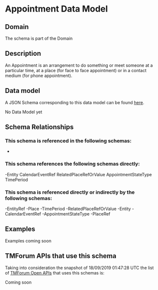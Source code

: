 # Appointment Data Model

## Domain

The  schema is part of the  Domain

## Description

An Appointment is an arrangement to do something or meet someone at a particular time, at a place (for face to face appointment) or in a contact medium (for phone appointment).

## Data model

A JSON Schema corresponding to this data model can be found
[here](https://github.com/tmforum-rand/schemas/blob/master/Customer/Appointment.schema.json).

No Data Model yet

## Schema Relationships

### This schema is referenced in the following schemas:

-

### This schema references the following schemas directly:

-Entity
CalendarEventRef
RelatedPlaceRefOrValue
AppointmentStateType
TimePeriod

### This schema is referenced directly or indirectly by the following schemas:

-EntityRef
-Place
-TimePeriod
-RelatedPlaceRefOrValue
-Entity
-CalendarEventRef
-AppointmentStateType
-PlaceRef



## Examples

Examples coming soon

## TMForum APIs that use this schema

Taking into consideration the snapshot of 18/09/2019 01:47:28 UTC the list of [TMForum Open APIs](https://www.tmforum.org/open-apis/) that uses this schemas is:

Coming soon